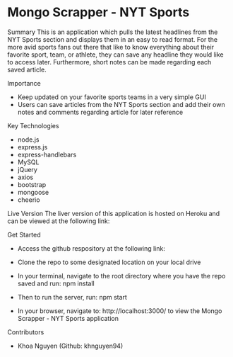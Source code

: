 # Mongo Scrapper - NYT Sports
Summary
This is an application which pulls the latest headlines from the NYT Sports section and displays them in an easy to read format. For the more avid sports fans out there that like to know everything about their favorite sport, team, or athlete, they can save any headline they would like to access later. Furthermore, short notes can be made regarding each saved article. 


Importance
- Keep updated on your favorite sports teams in a very simple GUI
- Users can save articles from the NYT Sports section and add their own notes and comments regarding article for later reference


Key Technologies
- node.js
- express.js
- express-handlebars
- MySQL
- jQuery
- axios
- bootstrap
- mongoose
- cheerio

Live Version
The liver version of this application is hosted on Heroku and can be viewed at the following link:

Get Started
- Access the github respository at the following link: 

- Clone the repo to some designated location on your local drive
- In your terminal, navigate to the root directory where you have the repo saved and run: npm install
- Then to run the server, run: npm start
- In your browser, navigate to: http://localhost:3000/ to view the Mongo Scrapper - NYT Sports application

Contributors
- Khoa Nguyen (Github: khnguyen94) 